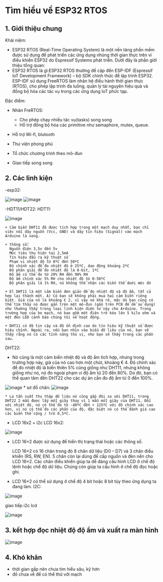 # Tìm hiểu về ESP32 RTOS
## 1. Giới thiệu chung

Khái niệm:
  - ESP32 RTOS (Real-Time Operating System) là một nền tảng phần mềm được sử dụng để phát triển các ứng dụng nhúng thời gian thực trên vi điều khiển ESP32 do Espressif Systems phát triển. Dưới đây là phần giới thiệu tổng quan:
  - ESP32 RTOS là gì:ESP32 RTOS thường đề cập đến ESP-IDF (Espressif IoT Development Framework) – bộ SDK chính thức để lập trình ESP32. ESP-IDF sử dụng FreeRTOS làm nhân hệ điều hành thời gian thực (RTOS), cho phép lập trình đa luồng, quản lý tài nguyên hiệu quả và đồng bộ hóa các tác vụ trong các ứng dụng IoT phức tạp.

Đặc điểm:
 
  - Nhân FreRTOS: 
    + Cho phép chạy nhiều tác vụ(tasks) song song
    + Hỗ trợ đồng bộ hóa các primitive như semaphore, mutex, queue.
  
  - Hỗ trợ Wi-fi, blutooth
  
  - Thư viện phong phú
  
  - Tổ chức chương trình theo mô-đun
  
  - Giao tiếp song song

## 2. Các linh kiện
  -esp32: 
  
  ![image](https://github.com/user-attachments/assets/d682cb36-d40f-402d-8548-9a60e64455fb)
  ![image](https://github.com/user-attachments/assets/17ccece8-9c49-41ff-88da-88c304068398)

  -HDT11/HDT22:
    HDT11:
  
  ![image](https://github.com/user-attachments/assets/773db73c-2b86-4c59-bc20-473517af214d)

  
    + Cảm biến DHT11 đã được tích hợp trong một mạch duy nhất, bạn chỉ việc nối dây nguồn (Vcc, GND) và dây tín hiệu (Signal) vào mạch Arduino là xong.
   
    + thông số:
      Nguồn điện 3,5v đến 5v
      Mức tiêu thụ hiện tại 2,5mA
      Tín hiệu đầu ra kỹ thuật số
      Phạm vi nhiệt độ từ 0ºC đến 50ºC
      Độ chính xác để đo nhiệt độ ở 25ºC, dao động khoảng 2ºC
      Độ phân giải để đo nhiệt độ là 8-bit, 1ºC
      Độ ẩm có thể đo từ 20% RH đến 90% RH
      Độ ẩm chính xác 5% RH cho nhiệt độ từ 0-50ºC
      Độ phân giải là 1% RH, nó không thể nhận các biến thể dưới mức đó
    
    + El DHT11 là một cảm biến đơn giản để đo nhiệt độ và độ ẩm, tất cả hợp lại thành một. A) Có bạn sẽ không phải mua hai cảm biến riêng biệt. Giá của nó là khoảng € 2, vì vậy nó khá rẻ, mặc dù bạn cũng có thể tìm thấy nó được gắn trên một mô-đun (gắn trên PCB để dễ sử dụng) như thường thấy trong loại linh kiện điện tử này cho Arduino. Trong trường hợp của bo mạch, nó bao gồm một điện trở kéo lên 5 kilo ohm và một đèn LED cảnh báo chúng tôi về hoạt động.
    
    + DHT11 có độ tin cậy và độ ổn định cao do tín hiệu kỹ thuật số được hiệu chỉnh. Ngoài ra, nếu bạn nhìn vào biểu dữ liệu của nó, bạn sẽ thấy rằng nó có các tính năng thú vị, như bạn sẽ thấy trong các phần sau.
 
   DHT22:
   + Nó cũng là một cảm biến nhiệt độ và độ ẩm tích hợp, nhưng trong trường hợp này, giá của nó cao hơn một chút, khoảng € 4. Độ chính xác để đo nhiệt độ là biến thiên 5% cũng giống như DHT11, nhưng không giống như nó, nó đo ngoài phạm vi độ ẩm từ 20 đến 80%. Do đó, bạn có thể quan tâm đến DHT22 cho các dự án cần đo độ ẩm từ 0 đến 100%.

   ![image](https://github.com/user-attachments/assets/6cb1bd4e-b576-4768-8f02-56731e5190cf)
    * sơ đồ chân:
    ![image](https://github.com/user-attachments/assets/7f21b3fa-6346-426f-9c03-70c3ddae2eec)

    * La tần suất thu thập dữ liệu nó cũng gấp đôi so với DHT11, trong DHT22 2 mẫu được lấy mỗi giây thay vì 1 mẫu mỗi giây của DHT11. Đối với nhiệt độ, nó có thể đo từ -40ºC đến + 125ºC với độ chính xác cao hơn, vì nó có thể đo các phần của độ, đặc biệt nó có thể đánh giá cao các biến thể cộng / trừ 0,5ºC.
- LCD 16x2 + i2c
  LCD 16x2:
  
 ![image](https://github.com/user-attachments/assets/5152961f-ea7d-42ec-82c1-1f1f12f249ee)

  + LCD 16×2 được sử dụng để hiển thị trạng thái hoặc các thông số.

    LCD 16×2 có 16 chân trong đó 8 chân dữ liệu (D0 – D7) và 3 chân điều khiển (RS, RW, EN).
    5 chân còn lại dùng để cấp nguồn và đèn nền cho LCD 16×2.
    Các chân điều khiển giúp ta dễ dàng cấu hình LCD ở chế độ lệnh hoặc chế độ dữ liệu.
    Chúng còn giúp ta cấu hình ở chế độ đọc hoặc ghi.

  + LCD 16×2 có thể sử dụng ở chế độ 4 bit hoặc 8 bit tùy theo ứng dụng ta đang làm.
  I2C:

![image](https://github.com/user-attachments/assets/007c7f39-2eab-4513-847e-a57f174fa6d7)

  giao tiếp i2c lcd
  
  ![image](https://github.com/user-attachments/assets/76e4883a-9513-4af7-a80a-a195e935239f)

## 3. kết hợp đọc nhiệt độ độ ẩm và xuất ra màn hình

![image](https://github.com/user-attachments/assets/e3c97f17-0052-4321-869d-dda89e878e20)

## 4. Khó khăn 
- thời gian gấp nên chưa tìm hiểu sâu, kỹ hơn
- đồ chưa về để có thể thử với mạch
 

